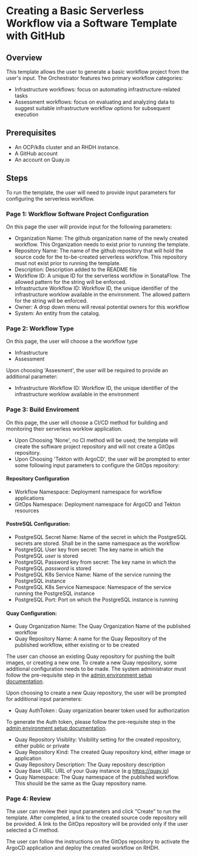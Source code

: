 # Creating a Basic Serverless Workflow via a Software Template with GitHub

## Overview

This template allows the user to generate a basic workflow project from the user's input.
The Orchestrator features two primary workflow categories:

- Infrastructure workflows: focus on automating infrastructure-related tasks
- Assessment workflows: focus on evaluating and analyzing data to suggest suitable infrastructure workflow options for subsequent execution

## Prerequisites

- An OCP/k8s cluster and an RHDH instance. 
- A GitHub account
- An account on Quay.io 

## Steps

To run the template, the user will need to provide input parameters for configuring the serverless workflow.

### Page 1: Workflow Software Project Configuration


On this page the user will provide input for the following parameters:

- Organization Name: The github organization name of the newly created workflow. This Organization needs to exist prior to running the template. 
- Repository Name: The name of the github repository that will hold the source code for the to-be-created serverless workflow. This repository must not exist prior to running the template.
- Description: Description added to the README file
- Workflow ID: A unique ID for the serverless workflow in SonataFlow. The allowed pattern for the string will be enforced. 
- Infrastructure Workflow ID: Workflow ID, the unique identifier of the infrastructure worklow available in the environment. The allowed pattern for the string will be enforced. 
- Owner: A drop down menu will reveal potential owners for this workflow
- System: An entity from the catalog.

### Page 2: Workflow Type

On this page, the user will choose a the workflow type
* Infrastructure
* Assessment 

Upon choosing 'Assesment', the user will be required to provide an additional parameter: 
- Infrastructure Workflow ID: Workflow ID, the unique identifier of the infrastructure worklow available in the environment

### Page 3: Build Enviroment

On this page, the user will choose a CI/CD method for building and monitoring their serverless worklow application.

- Upon Choosing 'None', no CI method will be used; the template will create the software project repository and will not create a GitOps repository. 
- Upon Choosing 'Tekton with ArgoCD', the user will be prompted to enter some following input parameters to configure the GitOps repository:

#### Repository Configuration

- Workflow Namespace: Deployment namespace for workflow applications
- GitOps Namespace: Deployment namespace for ArgoCD and Tekton resources

#### PostreSQL Configuration:

- PostgreSQL Secret Name: Name of the secret in which the PostgreSQL secrets are stored. Shall be in the same namespace as the workflow
- PostgreSQL User key from secret: The key name in which the PostgreSQL *user* is stored
- PostgreSQL Password key from secret: The key name in which the PostgreSQL *password* is stored
- PostgreSQL K8s Service Name: Name of the service running the PostgreSQL instance
- PostgreSQL K8s Service Namespace: Namespace of the service running the PostgreSQL instance
- PostgreSQL Port: Port on which the PostgreSQL instance is running

#### Quay Configuration: 

- Quay Organization Name: The Quay Organization Name of the published workflow
- Quay Repository Name: A name for the Quay Repository of the published workflow, either existing or to be created

The user can choose an existing Quay repository for pushing the built images, or creating a new one.
To create a new Quay repository, some additional configuration needs to be made. The system administrator must follow the pre-requisite step in the [admin environment setup documentation](GithubAdminInfoDoc.md).  

Upon choosing to create a new Quay repository, the user will be prompted for additional input parameters:

- Quay AuthToken : Quay organization bearer token used for authorization

To generate the Auth token, please follow the pre-requisite step in the [admin environment setup documentation](GitlabAdminInfoDoc.md).

- Quay Repository Visiblity: Visibility setting for the created repository, either public or private
- Quay Repository Kind: The created Quay repository kind, either image or application
- Quay Repository Description: The Quay repository description
- Quay Base URL: URL of your Quay instance (e.g https://quay.io)
- Quay Namespace: The Quay namespace of the published workflow. This should be the same as the Quay repository name.

### Page 4: Review

The user can review their input parameters and click "Create" to run the template. After completed, a link to the created source code repository will be provided. A link to the GitOps repository will be provided only if the user selected a CI method. 

The user can follow the instructions on the GitOps repository to activate the ArgoCD application and deploy the created workflow on RHDH.